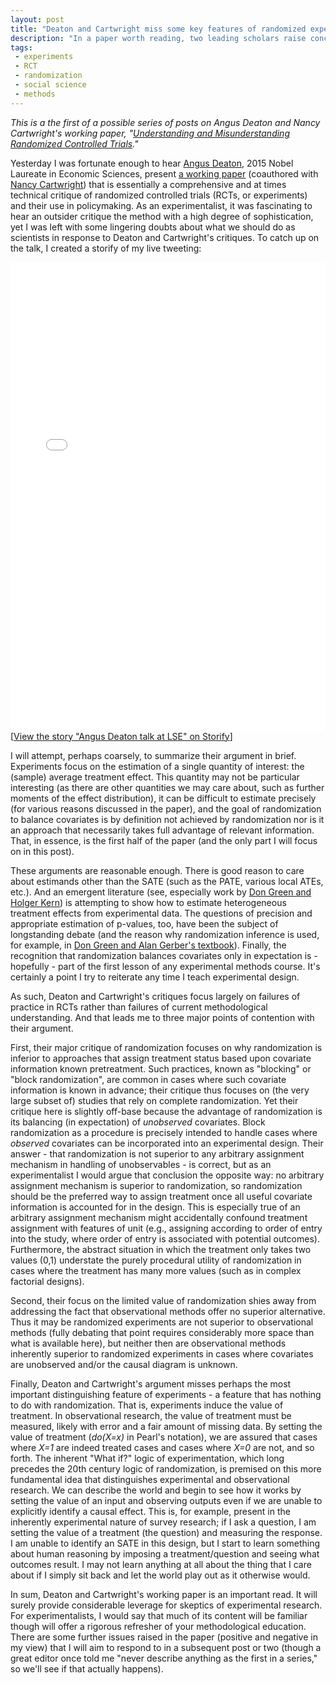 ```yaml
---
layout: post
title: "Deaton and Cartwright miss some key features of randomized experiments"
description: "In a paper worth reading, two leading scholars raise concerns about randomized experimentation, but also miss some important points."
tags:
 - experiments
 - RCT
 - randomization
 - social science
 - methods
---
```


*This is a the first of a possible series of posts on Angus Deaton and Nancy Cartwright's working paper, "[Understanding and Misunderstanding Randomized Controlled Trials](http://www.nber.org/papers/w22595)."*

Yesterday I was fortunate enough to hear [Angus Deaton](https://en.wikipedia.org/wiki/Angus_Deaton), 2015 Nobel Laureate in Economic Sciences, present [a working paper](http://www.nber.org/papers/w22595) (coauthored with [Nancy Cartwright](https://community.dur.ac.uk/nancy.cartwright/)) that is essentially a comprehensive and at times technical critique of randomized controlled trials (RCTs, or experiments) and their use in policymaking. As an experimentalist, it was fascinating to hear an outsider critique the method with a high degree of sophistication, yet I was left with some lingering doubts about what we should do as scientists in response to Deaton and Cartwright's critiques. To catch up on the talk, I created a storify of my live tweeting:

<div class="storify"><iframe src="//storify.com/thosjleeper/angus-deaton-talk-at-lse/embed?border=false" width="100%" height="750" frameborder="no" allowtransparency="true"></iframe><script src="//storify.com/thosjleeper/angus-deaton-talk-at-lse.js?border=false"></script><noscript>[<a href="//storify.com/thosjleeper/angus-deaton-talk-at-lse" target="_blank">View the story "Angus Deaton talk at LSE" on Storify</a>]</noscript></div>

I will attempt, perhaps coarsely, to summarize their argument in brief. Experiments focus on the estimation of a single quantity of interest: the (sample) average treatment effect. This quantity may not be particular interesting (as there are other quantities we may care about, such as further moments of the effect distribution), it can be difficult to estimate precisely (for various reasons discussed in the paper), and the goal of randomization to balance covariates is by definition not achieved by randomization nor is it an approach that necessarily takes full advantage of relevant information. That, in essence, is the first half of the paper (and the only part I will focus on in this post).

These arguments are reasonable enough. There is good reason to care about estimands other than the SATE (such as the PATE, various local ATEs, etc.). And an emergent literature (see, especially work by [Don Green and Holger Kern](http://poq.oxfordjournals.org/content/76/3/491.abstract)) is attempting to show how to estimate heterogeneous treatment effects from experimental data. The questions of precision and appropriate estimation of p-values, too, have been the subject of longstanding debate (and the reason why randomization inference is used, for example, in [Don Green and Alan Gerber's textbook](http://books.wwnorton.com/books/webad.aspx?id=24003)). Finally, the recognition that randomization balances covariates only in expectation is - hopefully - part of the first lesson of any experimental methods course. It's certainly a point I try to reiterate any time I teach experimental design.

As such, Deaton and Cartwright's critiques focus largely on failures of practice in RCTs rather than failures of current methodological understanding. And that leads me to three major points of contention with their argument.

First, their major critique of randomization focuses on why randomization is inferior to approaches that assign treatment status based upon covariate information known pretreatment. Such practices, known as "blocking" or "block randomization", are common in cases where such covariate information is known in advance; their critique thus focuses on (the very large subset of) studies that rely on complete randomization. Yet their critique here is slightly off-base because the advantage of randomization is its balancing (in expectation) of *unobserved* covariates. Block randomization as a procedure is precisely intended to handle cases where *observed* covariates can be incorporated into an experimental design. Their answer - that randomization is not superior to any arbitrary assignment mechanism in handling of unobservables - is correct, but as an experimentalist I would argue that conclusion the opposite way: no arbitrary assignment mechanism is superior to randomization, so randomization should be the preferred way to assign treatment once all useful covariate information is accounted for in the design. This is especially true of an arbitrary assignment mechanism might accidentally confound treatment assignment with features of unit (e.g., assigning according to order of entry into the study, where order of entry is associated with potential outcomes). Furthermore, the abstract situation in which the treatment only takes two values (0,1) understate the purely procedural utility of randomization in cases where the treatment has many more values (such as in complex factorial designs).

Second, their focus on the limited value of randomization shies away from addressing the fact that observational methods offer no superior alternative. Thus it may be randomized experiments are not superior to observational methods (fully debating that point requires considerably more space than what is available here), but neither then are observational methods inherently superior to randomized experiments in cases where covariates are unobserved and/or the causal diagram is unknown. 

Finally, Deaton and Cartwright's argument misses perhaps the most important distinguishing feature of experiments - a feature that has nothing to do with randomization. That is, experiments induce the value of treatment. In observational research, the value of treatment must be measured, likely with error and a fair amount of missing data. By setting the value of treatment (*do(X=x)* in Pearl's notation), we are assured that cases where *X=1* are indeed treated cases and cases where *X=0* are not, and so forth. The inherent "What if?" logic of experimentation, which long precedes the 20th century logic of randomization, is premised on this more fundamental idea that distinguishes experimental and observational research. We can describe the world and begin to see how it works by setting the value of an input and observing outputs even if we are unable to explicitly identify a causal effect. This is, for example, present in the inherently experimental nature of survey research; if I ask a question, I am setting the value of a treatment (the question) and measuring the response. I am unable to identify an SATE in this design, but I start to learn something about human reasoning by imposing a treatment/question and seeing what outcomes result. I may not learn anything at all about the thing that I care about if I simply sit back and let the world play out as it otherwise would.

In sum, Deaton and Cartwright's working paper is an important read. It will surely provide considerable leverage for skeptics of experimental research. For experimentalists, I would say that much of its content will be familiar though will offer a rigorous refresher of your methodological education. There are some further issues raised in the paper (positive and negative in my view) that I will aim to respond to in a subsequent post or two (though a great editor once told me "never describe anything as the first in a series," so we'll see if that actually happens).
